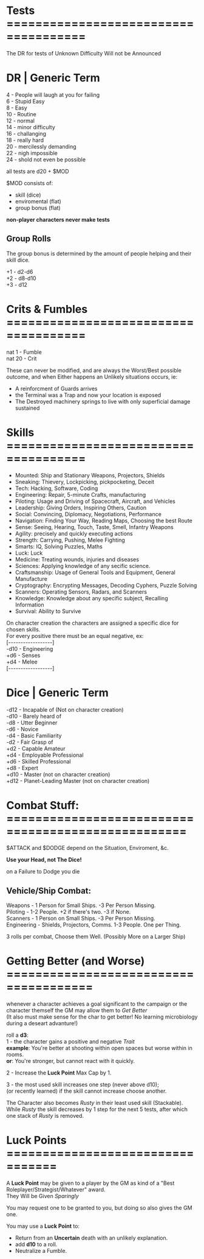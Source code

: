 # Tests =====================================
The DR for tests of Unknown Difficulty Will not be Announced  

# DR | Generic Term
4 - People will laugh at you for failing  
6 - Stupid Easy  
8 - Easy  
10 - Routine  
12 - normal  
14 - minor difficulty  
16 - challanging  
18 - really hard  
20 - mercilessly demanding  
22 - nigh impossible  
24 - shold not even be possible  

all tests are d20 + $MOD  

$MOD consists of:  
- skill (dice)  
- enviromental (flat)  
- group bonus (flat)  

**non-player characters never make tests**  

## Group Rolls
The group bonus is determined by the amount of people helping and their skill dice.  

+1 - d2-d6  
+2 - d8-d10  
+3 - d12  


# Crits & Fumbles =====================================
nat 1 - Fumble  
nat 20 - Crit  

These can never be modified, and are always the Worst/Best possible outcome, and when Either happens an Unlikely situations occurs, ie:  
- A reinforcment of Guards arrives  
- the Terminal was a Trap and now your location is exposed  
- The Destroyed machinery springs to live with only superficial damage sustained  


# Skills =====================================
- Mounted: Ship and Stationary Weapons, Projectors, Shields  
- Sneaking: Thievery, Lockpicking, pickpocketing, Deceit  
- Tech: Hacking, Software, Coding  
- Engineering: Repair, 5-minute Crafts, manufacturing  
- Piloting: Usage and Driving of Spacecraft, Aircraft, and Vehicles  
- Leadership: Giving Orders, Inspiring Others, Caution  
- Social: Convincing, Diplomacy, Negotiations, Performance  
- Navigation: Finding Your Way, Reading Maps, Choosing the best Route  
- Sense: Seeing, Hearing, Touch, Taste, Smell, Infantry Weapons  
- Agility: precisely and quickly executing actions  
- Strength: Carrying, Pushing, Melee Fighting  
- Smarts: IQ, Solving Puzzles, Maths  
- Luck: Luck  
- Medicine: Treating wounds, injuries and diseases  
- Sciences: Applying knowledge of any secific science.  
- Craftsmanship: Usage of General Tools and Equipment, General Manufacture  
- Cryptography: Encrypting Messages, Decoding Cyphers, Puzzle Solving
- Scanners: Operating Sensors, Radars, and Scanners  
- Knowledge: Knowledge about any specific subject, Recalling Information  
- Survival: Ability to Survive  

On character creation the characters are assigned a specific dice for chosen skills.  
For every positive there must be an equal negative, ex:  
[------------------]  
-d10 - Engineering  
+d6 - Senses  
+d4 - Melee  
[------------------]  

# Dice | Generic Term
-d12 - Incapable of (Not on character creation)  
-d10 - Barely heard of  
-d8 - Utter Beginner  
-d6 - Novice  
-d4 - Basic Familiarity  
-d2 - Fair Grasp of  
+d2 - Capable Amateur  
+d4 - Employable Professional  
+d6 - Skilled Professional  
+d8 - Expert  
+d10 - Master (not on character creation)  
+d12 - Planet-Leading Master (not on character creation)  

# Combat Stuff: ===================================================
$ATTACK and $DODGE depend on the Situation, Enviroment, &c.  

**Use your Head, not The Dice!**  

on a Failure to Dodge you die

## Vehicle/Ship Combat:
Weapons - 1 Person for Small Ships. -3 Per Person Missing.  
Piloting - 1-2 People. +2 if there's two. -3 if None.  
Scanners - 1 Person on Small Ships. -3 Per Person Missing.  
Engineering - Shields, Projectors, Comms. 1-3 People. One per Thing.  

3 rolls per combat, Choose them Well. (Possibly More on a Larger Ship)   


# Getting Better (and Worse) ======================================
whenever a character achieves a goal significant to the campaign or the character themself the GM may allow them to *Get Better*  
(It also must make sense for the char to get better! No learning microbiology during a deseart advanture!)  

roll a __d3__:  
1 - the character gains a positive and negative *Trait*   
    __example__: You're better at shooting within open spaces but worse within in rooms.  
    __or__: You're stronger, but cannot react with it quickly.

2 - Increase the **Luck Point** Max Cap by 1.    

3 - the most used skill increases one step (never above d10);   
    (or recently learned) if the skill cannot increase choose another.   

The Character also becomes *Rusty* in their least used skill (Stackable).  
While *Rusty* the skill decreases by 1 step for the next 5 tests, after which one stack of *Rusty* is removed.  


# Luck Points =================================
A **Luck Point** may be given to a player by the GM as kind of a "Best Roleplayer/Strategist/Whatever" award.  
They Will be Given *Sparingly*  

You may request one to be granted to you, but doing so also gives the GM one.  

You may use a __Luck Point__ to:  
- Return from an **Uncertain** death with an unlikely explanation.   
- add __d10__ to a roll.  
- Neutralize a Fumble.  


